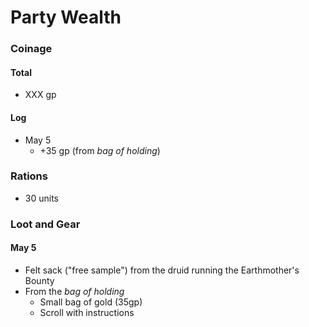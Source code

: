 # Party Wealth
### Coinage
#### Total
* XXX gp
#### Log
* May 5
	* +35 gp (from _bag of holding_)

### Rations
* 30 units

### Loot and Gear
#### May 5
* Felt sack ("free sample") from the druid running the Earthmother's Bounty
* From the _bag of holding_
	* Small bag of gold (35gp)
	* Scroll with instructions

